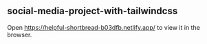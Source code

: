 ## social-media-project-with-tailwindcss

Open https://helpful-shortbread-b03dfb.netlify.app/ to view it in the browser.

